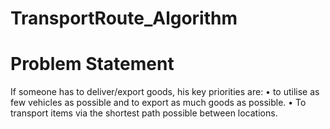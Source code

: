 # TransportRoute_Algorithm

# Problem Statement
If someone has to deliver/export goods, his key priorities are:
  • to utilise as few vehicles as possible and to export as much goods as possible.
  • To transport items via the shortest path possible between locations.
